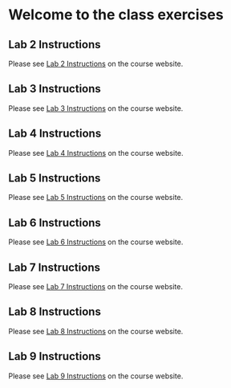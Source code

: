 # Welcome to the class exercises

## Lab 2 Instructions
Please see <a href="https://csci338.github.io/fall2024/assignments/lab02" target="_blank">Lab 2 Instructions</a> on the course website.

## Lab 3 Instructions
Please see <a href="https://csci338.github.io/fall2024/assignments/lab03" target="_blank">Lab 3 Instructions</a> on the course website.

## Lab 4 Instructions
Please see <a href="https://csci338.github.io/fall2024/assignments/lab04" target="_blank">Lab 4 Instructions</a> on the course website.

## Lab 5 Instructions
Please see <a href="https://csci338.github.io/fall2024/assignments/lab05" target="_blank">Lab 5 Instructions</a> on the course website.

## Lab 6 Instructions
Please see <a href="https://csci338.github.io/fall2024/assignments/lab06" target="_blank">Lab 6 Instructions</a> on the course website.

## Lab 7 Instructions
Please see <a href="https://csci338.github.io/fall2024/assignments/lab07" target="_blank">Lab 7 Instructions</a> on the course website.

## Lab 8 Instructions
Please see <a href="https://csci338.github.io/fall2024/assignments/lab08" target="_blank">Lab 8 Instructions</a> on the course website.

## Lab 9 Instructions
Please see <a href="https://csci338.github.io/fall2024/assignments/lab09" target="_blank">Lab 9 Instructions</a> on the course website.